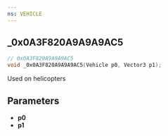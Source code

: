 ```yaml
---
ns: VEHICLE
---
```

## _0x0A3F820A9A9A9AC5

```c
// 0x0A3F820A9A9A9AC5
void _0x0A3F820A9A9A9AC5(Vehicle p0, Vector3 p1);
```

Used on helicopters

## Parameters
* **p0**
* **p1**

